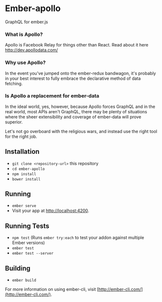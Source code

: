 # Ember-apollo

GraphQL for ember.js

### What is Apollo?
Apollo is Facebook Relay for things other than React. Read about it here http://dev.apollodata.com/

### Why use Apollo?
In the event you've jumped onto the ember-redux bandwagon, it's probably in your best interest to fully embrace the declarative method of data fetching.

### Is Apollo a replacement for ember-data
In the ideal world, yes, however, because Apollo forces GraphQL and in the real world, most APIs aren't GraphQL, there may be plenty of situations where the sheer extensibility and coverage of ember-data will prove superior.

Let's not go overboard with the religious wars, and instead use the right tool for the right job.

## Installation

* `git clone <repository-url>` this repository
* `cd ember-apollo`
* `npm install`
* `bower install`

## Running

* `ember serve`
* Visit your app at [http://localhost:4200](http://localhost:4200).

## Running Tests

* `npm test` (Runs `ember try:each` to test your addon against multiple Ember versions)
* `ember test`
* `ember test --server`

## Building

* `ember build`

For more information on using ember-cli, visit [http://ember-cli.com/](http://ember-cli.com/).
